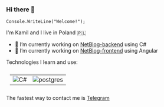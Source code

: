 ### Hi there 👋


`Console.WriteLine("Welcome!");`

I'm Kamil and I live in Poland 🇵🇱

- 🔭 I’m currently working on [NetBlog-backend](https://github.com/Sh0w3D/NetBlog-backend) using C#
- 🔭 I’m currently working on [NetBlog-frontend](https://github.com/Sh0w3D/NetBlog-frontend) using Angular

Technologies I learn and use:
<table style="padding:10px; border:none; border-collapse:collapse;">
<tr>
<td><img src="https://cdn-icons-png.flaticon.com/32/6132/6132221.png" alt="C#"></td>
<td><img src="https://cdn-icons-png.flaticon.com/32/5968/5968342.png" alt="postgres"</td>
</tr>
</table>

The fastest way to contact me is [Telegram](https://t.me/kamiloberaj)
